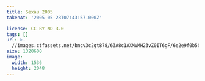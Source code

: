 ```yaml
---
title: Sexau 2005
takenAt: '2005-05-28T07:43:57.000Z'

license: CC BY-ND 3.0
tags: []
url: >-
  //images.ctfassets.net/bncv3c2gt878/63A8c1AXMVMH23vZ0IT6gF/6e2e9f0b5be9163d07cb94d663ee12f6/sexau-2005_4560323582_o
size: 1320600
image:
  width: 1536
  height: 2048
---
```

